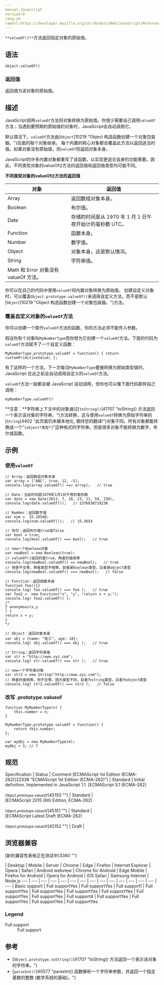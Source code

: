 ```yaml
---
manual:Javascript
version:0
lang:zh
rawUrl:https://developer.mozilla.org/zh-CN/docs/Web/JavaScript/Reference/Global_Objects/Object/valueOf
---
```






`**valueOf()**`方法返回指定对象的原始值。


## 语法<a name="Syntax"></a>

```
object.valueOf()
```

### 返回值<a name="返回值"></a>


返回值为该对象的原始值。


## 描述<a name="Description"></a>


JavaScript调用`valueOf`方法将对象转换为原始值。你很少需要自己调用`valueOf`方法；当遇到要预期的原始值的对象时，JavaScript会自动调用它。



默认情况下，`valueOf`方法由[`Object`]10219 "Object 构造函数创建一个对象包装器。")后面的每个对象继承。 每个内置的核心对象都会覆盖此方法以返回适当的值。如果对象没有原始值，则`valueOf`将返回对象本身。



JavaScript的许多内置对象都重写了该函数，以实现更适合自身的功能需要。因此，不同类型对象的valueOf()方法的返回值和返回值类型均可能不同。



**不同类型对象的valueOf()方法的返回值**

**对象** | **返回值** 
 ---  |  ---  | 
Array | 返回数组对象本身。 
Boolean | 布尔值。 
Date | 存储的时间是从 1970 年 1 月 1 日午夜开始计的毫秒数 UTC。 
Function | 函数本身。 
Number | 数字值。 
Object | 对象本身。这是默认情况。 
String | 字符串值。 
 | Math 和 Error 对象没有 valueOf 方法。 



你可以在自己的代码中使用`valueOf`将内置对象转换为原始值。 创建自定义对象时，可以覆盖`Object.prototype.valueOf()`来调用自定义方法，而不是默认[`Object`]10219 "Object 构造函数创建一个对象包装器。")方法。


### 覆盖自定义对象的`valueOf`方法<a name="覆盖自定义对象的_valueOf方法"></a>


你可以创建一个取代`valueOf`方法的函数，你的方法必须不能传入参数。



假设你有个对象叫`MyNumberType`而你想为它创建一个`valueOf`方法。下面的代码为`valueOf`方法赋予了一个自定义函数：


```
MyNumberType.prototype.valueOf = function() { return customPrimitiveValue; };
```



有了这样的一个方法，下一次每当`MyNumberType`要被转换为原始类型值时，JavaScript 在此之前会自动调用自定义的`valueOf`方法。



`valueOf`方法一般都会被 JavaScript 自动调用，但你也可以像下面代码那样自己调用：


```
myNumberType.valueOf()
```


**注意：**字符串上下文中的对象通过[`toString()`]41707 "toString() 方法返回一个表示该对象的字符串。")方法转换，这与使用`valueOf`转换为原始字符串的[`String`]4402 "此页面仍未被本地化, 期待您的翻译!")对象不同。所有对象都能转换成一个“`[object*类型*]`”这种格式的字符串。但是很多对象不能转换为数字，布尔或函数。



## 示例<a name="示例"></a>

### 使用`valueOf`<a name="使用_valueOf"></a>

```
// Array：返回数组对象本身
var array = ["ABC", true, 12, -5];
console.log(array.valueOf() === array);   // true

// Date：当前时间距1970年1月1日午夜的毫秒数
var date = new Date(2013, 7, 18, 23, 11, 59, 230);
console.log(date.valueOf());   // 1376838719230

// Number：返回数字值
var num =  15.26540;
console.log(num.valueOf());   // 15.2654

// 布尔：返回布尔值true或false
var bool = true;
console.log(bool.valueOf() === bool);   // true

// new一个Boolean对象
var newBool = new Boolean(true);
// valueOf()返回的是true，两者的值相等
console.log(newBool.valueOf() == newBool);   // true
// 但是不全等，两者类型不相等，前者是boolean类型，后者是object类型
console.log(newBool.valueOf() === newBool);   // false

// Function：返回函数本身
function foo(){}
console.log( foo.valueOf() === foo );   // true
var foo2 =  new Function("x", "y", "return x + y;");
console.log( foo2.valueOf() );
/*
ƒ anonymous(x,y
) {
return x + y;
}
*/

// Object：返回对象本身
var obj = {name: "张三", age: 18};
console.log( obj.valueOf() === obj );   // true

// String：返回字符串值
var str = "http://www.xyz.com";
console.log( str.valueOf() === str );   // true

// new一个字符串对象
var str2 = new String("http://www.xyz.com");
// 两者的值相等，但不全等，因为类型不同，前者为string类型，后者为object类型
console.log( str2.valueOf() === str2 );   // false
```





### 改写 .prototype.valueof<a name="改写_.prototype.valueof"></a>

```
function MyNumberType(n) {
    this.number = n;
}

MyNumberType.prototype.valueOf = function() {
    return this.number;
};

var myObj = new MyNumberType(4);
myObj + 3; // 7
```

## 规范<a name="规范"></a>

Specification | Status | Comment 
[ECMAScript 1st Edition (ECMA-262)]22338 "ECMAScript 1st Edition (ECMA-262)") | Standard | Initial definition. Implemented in JavaScript 1.1. 
[ECMAScript 5.1 (ECMA-262)<br></br><small>Object.prototype.valueOf</small>]45150 "") | Standard |  
[ECMAScript 2015 (6th Edition, ECMA-262)<br></br><small>Object.prototype.valueOf</small>]45151 "") | Standard |  
[ECMAScript Latest Draft (ECMA-262)<br></br><small>Object.prototype.valueOf</small>]45152 "") | Draft |  


## 浏览器兼容<a name="浏览器兼容"></a>
[新的兼容性表格正在测试中<i></i>]3360 "")

 | <abbr>Desktop<i></i></abbr> | <abbr>Mobile<i></i></abbr> | <abbr>Server<i></i></abbr> 
 | <abbr>Chrome<i></i></abbr> | <abbr>Edge<i></i></abbr> | <abbr>Firefox<i></i></abbr> | <abbr>Internet Explorer<i></i></abbr> | <abbr>Opera<i></i></abbr> | <abbr>Safari<i></i></abbr> | <abbr>Android webview<i></i></abbr> | <abbr>Chrome for Android<i></i></abbr> | <abbr>Edge Mobile<i></i></abbr> | <abbr>Firefox for Android<i></i></abbr> | <abbr>Opera for Android<i></i></abbr> | <abbr>iOS Safari<i></i></abbr> | <abbr>Samsung Internet<i></i></abbr> | <abbr>Node.js<i></i></abbr> 
 ---  |  ---  |  ---  |  ---  |  ---  |  ---  |  ---  |  ---  |  ---  |  ---  |  ---  |  ---  |  ---  |  ---  |  ---  | 
Basic support | <abbr>Full support</abbr>Yes | <abbr>Full support</abbr>Yes | <abbr>Full support</abbr>1 | <abbr>Full support</abbr>Yes | <abbr>Full support</abbr>Yes | <abbr>Full support</abbr>Yes | <abbr>Full support</abbr>Yes | <abbr>Full support</abbr>Yes | <abbr>Full support</abbr>Yes | <abbr>Full support</abbr>4 | <abbr>Full support</abbr>Yes | <abbr>Full support</abbr>Yes | <abbr>Full support</abbr>Yes | <abbr>Full support</abbr>Yes 


### Legend<a name="Legend"></a>
<dl><dt id=''><abbr>Full support</abbr></dt><dd>Full support</dd></dl>

## 参考<a name="参考"></a>

* [`Object.prototype.toString()`]41707 "toString() 方法返回一个表示该对象的字符串。")
* [`parseInt()`]40577 "parseInt() 函数解析一个字符串参数，并返回一个指定基数的整数 (数学系统的基础)。")



